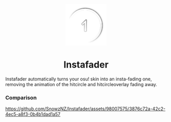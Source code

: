 <p align="center">
<img src="./img/logo.png" alt="osu! hitcircle fading away" width="130" />
<h1 align="center">
  Instafader
</h1>
<p align="center">

Instafader automatically turns your osu! skin into an insta-fading one, removing the animation of the hitcircle and hitcircleoverlay fading away.

### Comparison

https://github.com/SnowzNZ/Instafader/assets/98007575/3876c72a-42c2-4ec5-a8f3-0b4b1dad1a57
